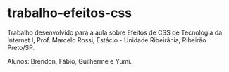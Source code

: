 # trabalho-efeitos-css

  Trabalho desenvolvido para a aula sobre Efeitos de CSS de Tecnologia da Internet I, Prof. Marcelo Rossi, Estácio - Unidade Ribeirânia, Ribeirão Preto/SP.

  Alunos: Brendon, Fábio, Guilherme e Yumi.